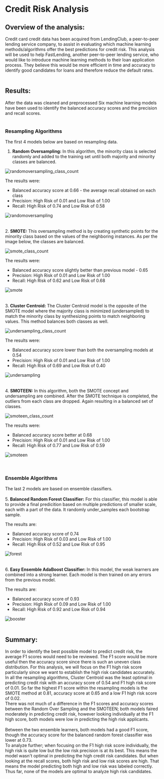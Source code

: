# Credit Risk Analysis

## Overview of the analysis: 
Credit card credit data has been acquired from LendingClub, a peer-to-peer lending service company, to assist in evaluating which machine learning methods/algorithms offer the best predictions for credit risk.  This analysis will be used to help FastLending, another peer-to-peer lending service, who would like to introduce machine learning methods to their loan application process.  They believe this would be more efficient in time and accuracy to identify good candidates for loans and therefore reduce the default rates.
<br>
<br>
## Results: 
After the data was cleaned and preprocessed Six machine learning models have been used to identify the balanced accuracy scores and the precision and recall scores. <br>
<br>
### Resampling Algorithms
The first 4 models below are based on resampling data.
<br>
1.  **Random Oversampling:**  In this algorithm, the minority class is selected randomly and added to the training set until both majority and minority classes are balanced. <br> 

![randomoversampling_class_count](https://user-images.githubusercontent.com/75437852/115762647-b21fea00-a371-11eb-81c0-4571054fa0bd.PNG) <br>
  
The results were:
  * Balanced accuracy score at 0.66 - the average recall obtained on each class
  * Precision:  High Risk of 0.01 and Low Risk of 1.00
  * Recall:  High Risk of 0.74 and Low Risk of 0.58

![randomoversampling](https://user-images.githubusercontent.com/75437852/115762686-bb10bb80-a371-11eb-825f-3b3b9b850827.PNG)<br>
  <br>
  <br>
2.  **SMOTE:**  This oversampling method is by creating synthetic points for the minority class based on the values of the neighboring instances.  As per the image below, the classes are balanced.<br>

![smote_class_count](https://user-images.githubusercontent.com/75437852/115762714-c2d06000-a371-11eb-805a-515f90ccbf64.PNG)<br>

The results were:
  * Balanced accuracy score slightly better than previous model - 0.65
  * Precision:  High Risk of 0.01 and Low Risk of 1.00
  * Recall:  High Risk of 0.62 and Low Risk of 0.68


![smote](https://user-images.githubusercontent.com/75437852/115767462-2e68fc00-a377-11eb-8acd-722ca7032ba4.PNG)<br>
<br>
<br>
3.  **Cluster Centroid:**  The Cluster Centroid model is the opposite of the SMOTE model where the majority class is minimized (undersampled) to match the minority class by synthesizing points to match neighboring values.  This method balances both classes as well. <br>

![undersampling_class_count](https://user-images.githubusercontent.com/75437852/115775996-991f3500-a381-11eb-802d-188a6355a41c.PNG)<br>

The results were:<br>
  * Balanced accuracy score lower than both the oversampling models at 0.54
  * Precision:  High Risk of 0.01 and Low Risk of 1.00
  * Recall:  High Risk of 0.69 and Low Risk of 0.40

              
![undersampling](https://user-images.githubusercontent.com/75437852/115776355-059a3400-a382-11eb-831e-2228356dbf63.PNG)<br>
<br>
<br>
4.  **SMOTEEN:**  In this algorithm, both the SMOTE concept and undersampling are combined.  After the SMOTE technique is completed, the outliers from each class are dropped.  Again resulting in a balanced set of classes.<br>

![smoteen_class_count](https://user-images.githubusercontent.com/75437852/115777398-39c22480-a383-11eb-9eea-3fa6b90431f4.PNG)<br>

The results were:<br>
  * Balanced accuracy score better at 0.68
  * Precision:  High Risk of 0.01 and Low Risk of 1.00
  * Recall:  High Risk of 0.77 and Low Risk of 0.59

              
![smoteen](https://user-images.githubusercontent.com/75437852/115784672-721a3080-a38c-11eb-9a72-827ac067a380.PNG)<br>
<br>
<br>
### Ensemble Algorithms
The last 2 models are based on ensemble classifiers.
<br>
<br>
5.  **Balanced Random Forest Classifier:**  For this classifier, this model is able to provide a final predicition based on multiple predictions of smaller scale, each with a part of the data.  It randomly under_samples each bootstrap sample. <br>

The results are:<br>
  * Balanced accuracy score of 0.74
  * Precision:  High Risk of 0.03 and Low Risk of 1.00
  * Recall:  High Risk of 0.52 and Low Risk of 0.95

              
![forest](https://user-images.githubusercontent.com/75437852/115803785-95a2a280-a3af-11eb-9dd2-9293dc76fffe.PNG)<br>
    <br>
    <br>
6.  **Easy Ensemble AdaBoost Classifier:**  In this model, the weak learners are combined into a strong learner.  Each model is then trained on any errors from the previous model. <br>

The results are:
  * Balanced accuracy score of 0.93
  * Precision:  High Risk of 0.09 and Low Risk of 1.00
  * Recall:  High Risk of 0.92 and Low Risk of 0.94<br>

![booster](https://user-images.githubusercontent.com/75437852/115803808-9e937400-a3af-11eb-9366-eeeae3f51186.PNG)<br>
<br>

## Summary: 
In order to identify the best possible model to predict credit risk, the average F1 scores would need to be reviewed.  The F1 score would be more useful then the accuracy score since there is such an uneven class distribution.  For this analysis, we will focus on the F1 high risk score particularly since we want to establish the high risk candidates accurately.<br>
In all the resampling algorithms, Cluster Centroid was the least optimal in predicting credit risk with an accuracy score of 0.54 and F1 high risk score of 0.01.  So far the highest F1 score within the resampling models is the SMOTE method at 0.81, accuracy score at 0.65 and a low F1 high risk score of 0.02.<br>
There was not much of a difference in the F1 scores and accuracy scores between the Random Over Sampling and the SMOTEEN; both models faired moderately in predicting credit risk, however looking individually at the F1 high score, both models were low in predicting the high risk applicants.  <br>
<br>
Between the two ensemble learners, both models had a good F1 score, though the accuracy score for the balanced random forest classifier was lower at 0.73.  
To analyze further; when focusing on the F1 high risk score individually, the high risk is quite low but the low risk precision is at its best.  This means the model wasn't optimal in predicting the high credit risk candidates.  But when looking at the recall scores, both high risk and low risk scores are high.  That means the model predicting both high and low risk was labeled correctly. <br>
Thus far, none of the models are optimal to analyze high risk candidates.<br>
